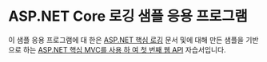 # <a name="aspnet-core-logging-sample-application"></a>ASP.NET Core 로깅 샘플 응용 프로그램

이 샘플 응용 프로그램에 대 한은 [ASP.NET 핵심 로깅](https://docs.microsoft.com/en-us/aspnet/core/fundamentals/logging) 문서 및에 대해 만든 샘플을 기반으로 하는 [ASP.NET 핵심 MVC를 사용 하 여 첫 번째 웹 API](https://docs.microsoft.com/en-us/aspnet/core/tutorials/first-web-api) 자습서입니다.
